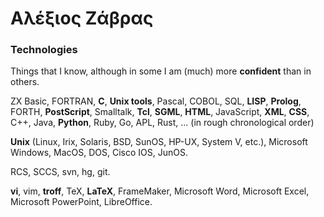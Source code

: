 # Αλέξιος Ζάβρας

### Technologies

Things that I know,
although in some I am (much) more **confident** than in others.

ZX Basic,
FORTRAN,
**C**,
**Unix tools**,
Pascal,
COBOL,
SQL,
**LISP**,
**Prolog**,
FORTH,
**PostScript**,
Smalltalk,
**Tcl**,
**SGML**,
**HTML**,
JavaScript,
**XML**,
**CSS**,
C++,
Java,
**Python**,
Ruby,
Go,
APL,
Rust,
...
(in rough chronological order)

**Unix**
(Linux, Irix, Solaris, BSD, SunOS, HP-UX, System V, etc.),
Microsoft Windows,
MacOS,
DOS,
Cisco IOS,
JunOS.

RCS, SCCS, svn, hg, git.

**vi**,
vim,
**troff**,
TeX,
**LaTeX**,
FrameMaker,
Microsoft Word,
Microsoft Excel,
Microsoft PowerPoint,
LibreOffice.

